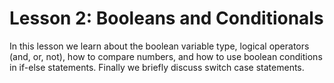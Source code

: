 # Lesson 2: Booleans and Conditionals

In this lesson we learn about the boolean variable type,
logical operators (and, or, not), how to compare numbers,
and how to use boolean conditions in if-else statements. Finally
we briefly discuss switch case statements.
